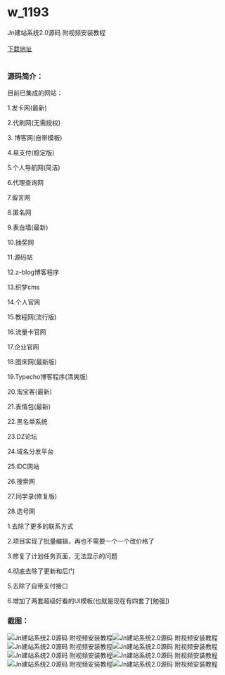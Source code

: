 # w_1193
Jn建站系统2.0源码 附视频安装教程
<br/></br>
[下载地址](https://www.uuid2.com/1193.html "下载地址")
<br/></br>
<h3>源码简介：</h3>
<p>目前已集成的网站：<p>
<p>1.发卡网(最新)<p>
<p>2.代刷网(无需授权)<p>
<p>3. 博客网(自带模板)<p>
<p>4.易支付(稳定版)<p>
<p>5.个人导航网(简洁)<p>
<p>6.代理查询网<p>
<p>7.留言网<p>
<p>8.匿名网<p>
<p>9.表白墙(最新)<p>
<p>10.抽奖网<p>
<p>11.源码站<p>
<p>12.z-blog博客程序<p>
<p>13.织梦cms<p>
<p>14.个人官网<p>
<p>15.教程网(流行版)<p>
<p>16.流量卡官网<p>
<p>17.企业官网<p>
<p>18.图床网(最新版)<p>
<p>19.Typecho博客程序(清爽版)<p>
<p>20.淘宝客(最新)<p>
<p>21.表情包(最新)<p>
<p>22.黑名单系统<p>
<p>23.DZ论坛<p>
<p>24.域名分发平台<p>
<p>25.IDC网站<p>
<p>26.搜索网<p>
<p>27.同学录(修复版)<p>
<p>28.选号网<p>
<p>1.去除了更多的联系方式<p>
<p>2.项目实现了批量编辑，再也不需要一个一个改价格了<p>
<p>3.修复了计划任务页面，无法显示的问题<p>
<p>4.彻底去除了更新和后门<p>
<p>5.去除了自带支付接口<p>
<p>6.增加了两套超级好看的UI模板(也就是现在有四套了[勉强])<p>
<h3>截图：</h3>
<img src="https://www.uuid2.com/wp-content/uploads/img/202107/859a499476.png" alt="Jn建站系统2.0源码 附视频安装教程"><img src="https://www.uuid2.com/wp-content/uploads/img/202107/859a499120.png" alt="Jn建站系统2.0源码 附视频安装教程"><img src="https://www.uuid2.com/wp-content/uploads/img/202107/9fe6e5e435.png" alt="Jn建站系统2.0源码 附视频安装教程"><img src="https://www.uuid2.com/wp-content/uploads/img/202107/b67596e644.png" alt="Jn建站系统2.0源码 附视频安装教程"><img src="https://www.uuid2.com/wp-content/uploads/img/202107/2b43e37783.png" alt="Jn建站系统2.0源码 附视频安装教程"><img src="https://www.uuid2.com/wp-content/uploads/img/202107/2b43e37753.png" alt="Jn建站系统2.0源码 附视频安装教程"><img src="https://www.uuid2.com/wp-content/uploads/img/202107/2f254fa283.png" alt="Jn建站系统2.0源码 附视频安装教程"><img src="https://www.uuid2.com/wp-content/uploads/img/202107/895f737916.jpg" alt="Jn建站系统2.0源码 附视频安装教程">
